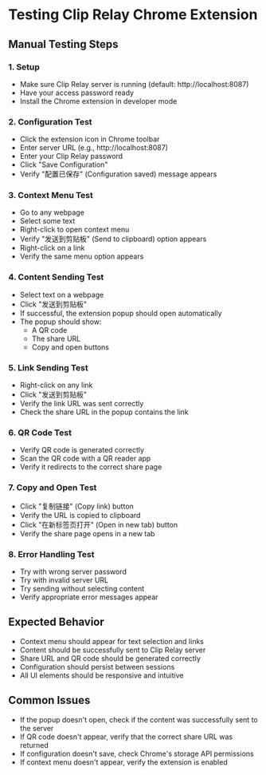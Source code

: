 # Testing Clip Relay Chrome Extension

## Manual Testing Steps

### 1. Setup
- Make sure Clip Relay server is running (default: http://localhost:8087)
- Have your access password ready
- Install the Chrome extension in developer mode

### 2. Configuration Test
- Click the extension icon in Chrome toolbar
- Enter server URL (e.g., http://localhost:8087) 
- Enter your Clip Relay password
- Click "Save Configuration"
- Verify "配置已保存" (Configuration saved) message appears

### 3. Context Menu Test
- Go to any webpage
- Select some text
- Right-click to open context menu
- Verify "发送到剪贴板" (Send to clipboard) option appears
- Right-click on a link
- Verify the same menu option appears

### 4. Content Sending Test
- Select text on a webpage
- Click "发送到剪贴板"
- If successful, the extension popup should open automatically
- The popup should show:
  - A QR code
  - The share URL
  - Copy and open buttons

### 5. Link Sending Test
- Right-click on any link
- Click "发送到剪贴板"
- Verify the link URL was sent correctly
- Check the share URL in the popup contains the link

### 6. QR Code Test
- Verify QR code is generated correctly
- Scan the QR code with a QR reader app
- Verify it redirects to the correct share page

### 7. Copy and Open Test
- Click "复制链接" (Copy link) button
- Verify the URL is copied to clipboard
- Click "在新标签页打开" (Open in new tab) button
- Verify the share page opens in a new tab

### 8. Error Handling Test
- Try with wrong server password
- Try with invalid server URL
- Try sending without selecting content
- Verify appropriate error messages appear

## Expected Behavior

- Context menu should appear for text selection and links
- Content should be successfully sent to Clip Relay server
- Share URL and QR code should be generated correctly
- Configuration should persist between sessions
- All UI elements should be responsive and intuitive

## Common Issues

- If the popup doesn't open, check if the content was successfully sent to the server
- If QR code doesn't appear, verify that the correct share URL was returned
- If configuration doesn't save, check Chrome's storage API permissions
- If context menu doesn't appear, verify the extension is enabled